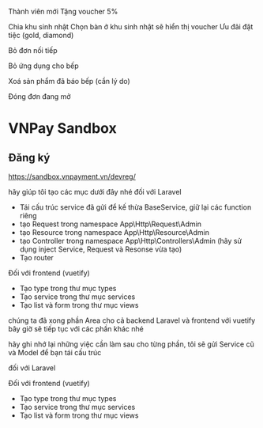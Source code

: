 Thành viên mới
Tặng voucher 5%

Chia khu sinh nhật
Chọn bàn ở khu sinh nhật sẽ hiển thị voucher Ưu đãi đặt tiệc (gold, diamond)

Bỏ đơn nối tiếp

Bỏ ứng dụng cho bếp

Xoá sản phẩm đã báo bếp (cần lý do)

Đóng đơn đang mở

# VNPay Sandbox

## Đăng ký

https://sandbox.vnpayment.vn/devreg/

hãy giúp tôi tạo các mục dưới đây nhé
đối với Laravel
- Tái cấu trúc service đã gửi để kế thừa BaseService, giữ lại các function riêng
- tạo Request trong namespace App\Http\Request\Admin
- tạo Resource trong namespace App\Http\Resource\Admin
- tạo Controller trong namespace App\Http\Controllers\Admin (hãy sử dụng inject Service, Request và Resonse vừa tạo)
- Tạo router

Đối với frontend (vuetify)

- Tạo type trong thư mục types
- Tạo service trong thư mục services
- Tạo list và form trong thư mục views

chúng ta đã xong phần Area cho cả backend Laravel và frontend với vuetify
bây giờ sẽ tiếp tục với các phần khác nhé

hãy ghi nhớ lại những việc cần làm sau cho từng phần, tôi sẽ gửi Service cũ và Model để bạn tái cấu trúc

đối với Laravel


Đối với frontend (vuetify)

- Tạo type trong thư mục types
- Tạo service trong thư mục services
- Tạo list và form trong thư mục views
